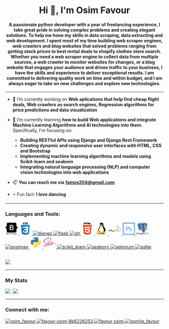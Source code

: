 <!--

### Hi there 👋, I'm Favour Osim, a very passionate
    and committed Web Software Engineer

**OsimFavour/OsimFavour** is a ✨ _special_ ✨ repository because its `README.md` (this file) appears on your GitHub profile.

Here are some ideas to get you started:

- 🔭 I’m currently working on  building a website
- 🌱 I’m currently learning python, data structures and algorithms, GUI, data science and data analysis
- 👯 I’m looking to collaborate on open source python projects, and also building websites with python
- 🤔 I’m looking for help with how to run a website
- 💬 Ask me about Python frameworks, React Js, Bootstrap
- 📫 How to reach me: famos204@gmail.com
- 😄 Pronouns: ...
- ⚡ Fun fact: I love dancing 🥰
-->

<h1 align="center">
    Hi 👋, I'm Osim Favour
</h1>

<h4 align="center">
    A passionate python developer with a year of freelancing experience, I take great pride in solving complex problems and creating elegant solutions. To help me hone my skills in data scraping, data extracting and web development. I spent most of my time building web scraper engines, web crawlers and blog websites that solved problems ranging from getting stock prices to best rental deals to shopify clothes store search.  
    Whether you need a web scraper engine to collect data from multiple sources, a web crawler to monitor websites for changes, or a blog website that engages your audience and drives traffic to your business, I have the skills and experience to deliver exceptional results. I am committed to delivering quality work on time and within budget, and I am always eager to take on new challenges and explore new technologies.
</h4>

<hr></hr>

- 🔭 I’m currently working on **Web aplications that help find cheap flight deals, Web crawlers as search engines, Regression algorithms for price predictions and data visualization**


- 🌱 I’m currently learning **how to build Web applications and integrate Machine Learning Algorithms and AI technologies into them.** Specifically, I'm focusing on:
    - **Building RESTful APIs using Django and Django Rest Framework**
    - **Creating dynamic and responsive user interfaces with HTML, CSS and Bootstrap**
    - **Implementing machine learning algorithms and models using Scikit-learn and seaborn**
    - **Integrating natural language processing (NLP) and computer vision technologies into web applications**

- 📫 **You can reach me via** **famos204@gmail.com**

- ⚡ Fun fact: **I love dancing**

<hr></hr>

<h3 align="left">Languages and Tools:</h3>
<p align="left"> <a href="https://getbootstrap.com" target="_blank" rel="noreferrer"> <img src="https://raw.githubusercontent.com/devicons/devicon/master/icons/bootstrap/bootstrap-plain-wordmark.svg" alt="bootstrap" width="40" height="40"/> </a> <a href="https://www.w3schools.com/css/" target="_blank" rel="noreferrer"> <img src="https://raw.githubusercontent.com/devicons/devicon/master/icons/css3/css3-original-wordmark.svg" alt="css3" width="40" height="40"/> </a> <a href="https://www.djangoproject.com/" target="_blank" rel="noreferrer"> <img src="https://cdn.worldvectorlogo.com/logos/django.svg" alt="django" width="40" height="40"/> </a> <a href="https://flask.palletsprojects.com/" target="_blank" rel="noreferrer"> <img src="https://www.vectorlogo.zone/logos/pocoo_flask/pocoo_flask-icon.svg" alt="flask" width="40" height="40"/> </a> <a href="https://git-scm.com/" target="_blank" rel="noreferrer"> <img src="https://www.vectorlogo.zone/logos/git-scm/git-scm-icon.svg" alt="git" width="40" height="40"/> </a> <a href="https://www.w3.org/html/" target="_blank" rel="noreferrer"> <img src="https://raw.githubusercontent.com/devicons/devicon/master/icons/html5/html5-original-wordmark.svg" alt="html5" width="40" height="40"/> </a> <a href="https://www.linux.org/" target="_blank" rel="noreferrer"> <img src="https://raw.githubusercontent.com/devicons/devicon/master/icons/linux/linux-original.svg" alt="linux" width="40" height="40"/> </a> <a href="https://www.mysql.com/" target="_blank" rel="noreferrer"> <img src="https://raw.githubusercontent.com/devicons/devicon/master/icons/mysql/mysql-original-wordmark.svg" alt="mysql" width="40" height="40"/> </a> <a href="https://www.photoshop.com/en" target="_blank" rel="noreferrer"> <img src="https://raw.githubusercontent.com/devicons/devicon/master/icons/photoshop/photoshop-line.svg" alt="photoshop" width="40" height="40"/> </a> <a href="https://www.postgresql.org" target="_blank" rel="noreferrer"> <img src="https://raw.githubusercontent.com/devicons/devicon/master/icons/postgresql/postgresql-original-wordmark.svg" alt="postgresql" width="40" height="40"/> </a> <a href="https://postman.com" target="_blank" rel="noreferrer"> <img src="https://www.vectorlogo.zone/logos/getpostman/getpostman-icon.svg" alt="postman" width="40" height="40"/> </a> <a href="https://www.python.org" target="_blank" rel="noreferrer"> <img src="https://raw.githubusercontent.com/devicons/devicon/master/icons/python/python-original.svg" alt="python" width="40" height="40"/> </a> <a href="https://sass-lang.com" target="_blank" rel="noreferrer"> <img src="https://raw.githubusercontent.com/devicons/devicon/master/icons/sass/sass-original.svg" alt="sass" width="40" height="40"/> </a> <a href="https://scikit-learn.org/" target="_blank" rel="noreferrer"> <img src="https://upload.wikimedia.org/wikipedia/commons/0/05/Scikit_learn_logo_small.svg" alt="scikit_learn" width="40" height="40"/> </a> <a href="https://seaborn.pydata.org/" target="_blank" rel="noreferrer"> <img src="https://seaborn.pydata.org/_images/logo-mark-lightbg.svg" alt="seaborn" width="40" height="40"/> </a> <a href="https://www.selenium.dev" target="_blank" rel="noreferrer"> <img src="https://raw.githubusercontent.com/detain/svg-logos/780f25886640cef088af994181646db2f6b1a3f8/svg/selenium-logo.svg" alt="selenium" width="40" height="40"/> </a> <a href="https://www.sqlite.org/" target="_blank" rel="noreferrer"> <img src="https://www.vectorlogo.zone/logos/sqlite/sqlite-icon.svg" alt="sqlite" width="40" height="40"/> </a> </p>

<br>

<img src="https://github-readme-stats.vercel.app/api/top-langs/?username=OsimFavour&count_private=true&show_icons=true&theme=react&layout=compact" /> 

<!-- <img src="https://github-readme-stats.vercel.app/api?username=OsimFavour&count_private=true&show_icons=true&theme=radical" > -->

<hr></hr>

### My Stats
<a><img width="48%" src="https://github-readme-stats.vercel.app/api?username=OsimFavour&show_icons=true&hide_border=true&theme=radical" />&nbsp; <img width="48%" src="https://github-readme-streak-stats.herokuapp.com/?user=OsimFavour&hide_border=true&theme=radical" /></a>

<hr></hr>

<h3 align="left">
    Connect with me:
</h3>

<p align="left">
    <a href="https://twitter.com/osim_favour" target="blank">
        <img align="center" src="https://raw.githubusercontent.com/rahuldkjain/github-profile-readme-generator/master/src/images/icons/Social/twitter.svg" alt="osim_favour" height="30" width="40"/>
    </a>
    <a href="https://linkedin.com/in/favour-osim-8b6226253" target="blank">
        <img align="center" src="https://raw.githubusercontent.com/rahuldkjain/github-profile-readme-generator/master/src/images/icons/Social/linked-in-alt.svg" alt="favour-osim-8b6226253" height="30" width="40" />
    </a>
    <a href="https://fb.com/favour osim" target="blank">
        <img align="center" src="https://raw.githubusercontent.com/rahuldkjain/github-profile-readme-generator/master/src/images/icons/Social/facebook.svg" alt="favour osim" height="30" width="40" />
    </a>
    <a href="https://instagram.com/issmile_favour" target="blank">
        <img align="center" src="https://raw.githubusercontent.com/rahuldkjain/github-profile-readme-generator/master/src/images/icons/Social/instagram.svg" alt="issmile_favour" height="30" width="40" />
    </a>
</p>

